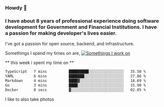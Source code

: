 ###  Howdy 🤠

### I have about 8 years of professional experience doing software development for Government and Financial Institutions. I have a passion for making developer's lives easier.

I've got a passion for open source, backend, and infrastructure.

Somethings I spend my times on are,
[![Somethings I work on](https://skillicons.dev/icons?i=aws,go,py,kubernetes,docker,linux,&perline=3)](https://skillicons.dev)

** this week i spent my time on **
<!--START_SECTION:waka-->

```txt
TypeScript   7 mins          █████████░░░░░░░░░░░░░░░░   35.50 %
YAML         6 mins          ███████░░░░░░░░░░░░░░░░░░   27.86 %
Markdown     4 mins          ████▓░░░░░░░░░░░░░░░░░░░░   18.69 %
Go           3 mins          ████░░░░░░░░░░░░░░░░░░░░░   15.90 %
Docker       0 secs          ▓░░░░░░░░░░░░░░░░░░░░░░░░   02.05 %
```

<!--END_SECTION:waka-->

I like to also take photos

